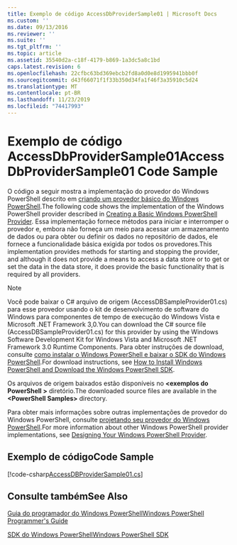 ```yaml
---
title: Exemplo de código AccessDbProviderSample01 | Microsoft Docs
ms.custom: ''
ms.date: 09/13/2016
ms.reviewer: ''
ms.suite: ''
ms.tgt_pltfrm: ''
ms.topic: article
ms.assetid: 35540d2a-c18f-4179-b869-1a3dc5a8c1bd
caps.latest.revision: 6
ms.openlocfilehash: 22cfbc63bd369ebcb2fd8a0d0e8d1995941bbb0f
ms.sourcegitcommit: d43f66071f1f33b350d34fa1f46f3a35910c5d24
ms.translationtype: MT
ms.contentlocale: pt-BR
ms.lasthandoff: 11/23/2019
ms.locfileid: "74417993"
---
```

# <a name="accessdbprovidersample01-code-sample"></a><span data-ttu-id="9c552-102">Exemplo de código AccessDbProviderSample01</span><span class="sxs-lookup"><span data-stu-id="9c552-102">AccessDbProviderSample01 Code Sample</span></span>

<span data-ttu-id="9c552-103">O código a seguir mostra a implementação do provedor do Windows PowerShell descrito em [criando um provedor básico do Windows PowerShell](./creating-a-basic-windows-powershell-provider.md).</span><span class="sxs-lookup"><span data-stu-id="9c552-103">The following code shows the implementation of the Windows PowerShell provider described in [Creating a Basic Windows PowerShell Provider](./creating-a-basic-windows-powershell-provider.md).</span></span> <span data-ttu-id="9c552-104">Essa implementação fornece métodos para iniciar e interromper o provedor e, embora não forneça um meio para acessar um armazenamento de dados ou para obter ou definir os dados no repositório de dados, ele fornece a funcionalidade básica exigida por todos os provedores.</span><span class="sxs-lookup"><span data-stu-id="9c552-104">This implementation provides methods for starting and stopping the provider, and although it does not provide a means to access a data store or to get or set the data in the data store, it does provide the basic functionality that is required by all providers.</span></span>

> [!NOTE]
> <span data-ttu-id="9c552-105">Você pode baixar o C# arquivo de origem (AccessDBSampleProvider01.cs) para esse provedor usando o kit de desenvolvimento de software do Windows para componentes de tempo de execução do Windows Vista e Microsoft .NET Framework 3,0.</span><span class="sxs-lookup"><span data-stu-id="9c552-105">You can download the C# source file (AccessDBSampleProvider01.cs) for this provider by using the Windows Software Development Kit for Windows Vista and Microsoft .NET Framework 3.0 Runtime Components.</span></span> <span data-ttu-id="9c552-106">Para obter instruções de download, consulte [como instalar o Windows PowerShell e baixar o SDK do Windows PowerShell](/powershell/scripting/developer/installing-the-windows-powershell-sdk).</span><span class="sxs-lookup"><span data-stu-id="9c552-106">For download instructions, see [How to Install Windows PowerShell and Download the Windows PowerShell SDK](/powershell/scripting/developer/installing-the-windows-powershell-sdk).</span></span>
>
> <span data-ttu-id="9c552-107">Os arquivos de origem baixados estão disponíveis no **\<exemplos do PowerShell >** diretório.</span><span class="sxs-lookup"><span data-stu-id="9c552-107">The downloaded source files are available in the **\<PowerShell Samples>** directory.</span></span>
>
> <span data-ttu-id="9c552-108">Para obter mais informações sobre outras implementações de provedor do Windows PowerShell, consulte [projetando seu provedor do Windows PowerShell](./designing-your-windows-powershell-provider.md).</span><span class="sxs-lookup"><span data-stu-id="9c552-108">For more information about other Windows PowerShell provider implementations, see [Designing Your Windows PowerShell Provider](./designing-your-windows-powershell-provider.md).</span></span>

## <a name="code-sample"></a><span data-ttu-id="9c552-109">Exemplo de código</span><span class="sxs-lookup"><span data-stu-id="9c552-109">Code Sample</span></span>

[!code-csharp[AccessDBProviderSample01.cs](../../../../powershell-sdk-samples/SDK-2.0/csharp/AccessDBProviderSample01/AccessDBProviderSample01.cs#L11-L30 "AccessDBProviderSample01.cs")]

## <a name="see-also"></a><span data-ttu-id="9c552-110">Consulte também</span><span class="sxs-lookup"><span data-stu-id="9c552-110">See Also</span></span>

[<span data-ttu-id="9c552-111">Guia do programador do Windows PowerShell</span><span class="sxs-lookup"><span data-stu-id="9c552-111">Windows PowerShell Programmer's Guide</span></span>](./windows-powershell-programmer-s-guide.md)

[<span data-ttu-id="9c552-112">SDK do Windows PowerShell</span><span class="sxs-lookup"><span data-stu-id="9c552-112">Windows PowerShell SDK</span></span>](../windows-powershell-reference.md)
